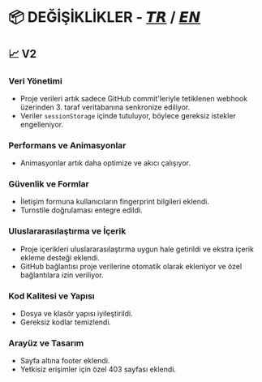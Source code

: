 # 📦 DEĞİŞİKLİKLER - [𝙏𝙍](./CHANGELOG.tr.md) / [𝙀𝙉](./CHANGELOG.md)

## 📈 V2

### Veri Yönetimi
- Proje verileri artık sadece GitHub commit'leriyle tetiklenen webhook üzerinden 3. taraf veritabanına senkronize ediliyor.
- Veriler `sessionStorage` içinde tutuluyor, böylece gereksiz istekler engelleniyor.

### Performans ve Animasyonlar
- Animasyonlar artık daha optimize ve akıcı çalışıyor.

### Güvenlik ve Formlar
- İletişim formuna kullanıcıların fingerprint bilgileri eklendi.
- Turnstile doğrulaması entegre edildi.

### Uluslararasılaştırma ve İçerik
- Proje içerikleri uluslararasılaştırma uygun hale getirildi ve ekstra içerik ekleme desteği eklendi.
- GitHub bağlantısı proje verilerine otomatik olarak ekleniyor ve özel bağlantılara izin veriliyor.

### Kod Kalitesi ve Yapısı
- Dosya ve klasör yapısı iyileştirildi.
- Gereksiz kodlar temizlendi.

### Arayüz ve Tasarım
- Sayfa altına footer eklendi.
- Yetkisiz erişimler için özel 403 sayfası eklendi.